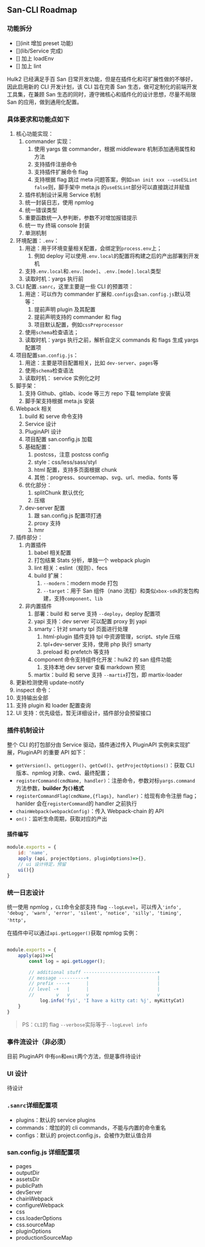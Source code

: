 ## San-CLI Roadmap

### 功能拆分

-   [](init 增加 preset 功能)
-   [](lib/Service 完成)
-   [] 加上 loadEnv
-   [] 加上 lint

Hulk2 已经满足手百 San 日常开发功能，但是在插件化和可扩展性做的不够好，因此启用新的 CLI 开发计划，该 CLI 旨在完善 San 生态，做可定制化的前端开发工具集，在兼顾 San 生态的同时，遵守微核心和插件化的设计思想，尽量不局限 San 的应用，做到通用化配置。

### 具体要求和功能点如下

1. 核心功能实现：
    1. commander 实现：
        1. 使用 yargs 做 commander，根据 middleware 机制添加通用属性和方法
        2. 支持插件注册命令
        3. 支持插件扩展命令 flag
        4. 支持根据 flag 跳过 meta 问题答案，例如`san init xxx --useESLint false`则，脚手架中 meta.js 的`useESLint`部分可以直接跳过并赋值
    2. 插件机制设计采用 Service 机制
    3. 统一封装日志，使用 npmlog
    4. 统一错误类型
    5. 重要函数统一入参判断，参数不对增加报错提示
    6. 统一 tty 终端 console 封装
    7. 单测机制
2. 环境配置：`.env`：
    1. 用途：用于环境变量相关配置，会绑定到`process.env`上；
        1. 例如 deploy 可以使用`.env.local`的配置将构建之后的产出部署到开发机
    2. 支持`.env.local`和`.env.[mode]`、`.env.[mode].local`类型
    3. 读取时机：yargs 执行前
3. CLI 配置`.sanrc`，这里主要是一些 CLI 的预置项：
    1. 用途：可以作为 commander 扩展和`.configs`会`san.config.js`默认项等：
        1. 提前声明 plugin 及其配置
        2. 提前声明支持的 commander 和 flag
        3. 项目默认配置，例如`cssPreprocessor`
    2. 使用`schema`检查语法；
    3. 读取时机：yargs 执行之前，解析自定义 commands 和 flags 生成 yargs 配置项
4. 项目配置`san.config.js`：
    1. 用途：主要是项目配置相关，比如 `dev-server`、`pages`等
    2. 使用`schema`检查语法
    3. 读取时机： service 实例化之时
5. 脚手架：
    1. 支持 Github、gitlab、icode 等三方 repo 下载 template 安装
    2. 脚手架支持根据 meta.js 安装
6. Webpack 相关
    1. build 和 serve 命令支持
    2. Service 设计
    3. PluginAPI 设计
    4. 项目配置 san.config.js 加载
    5. 基础配置：
        1. postcss，注意 postcss config
        2. style：css/less/sass/styl
        3. html 配置，支持多页面根据 chunk
        4. 其他：progress、sourcemap、svg、url、media、fonts 等
    6. 优化部分：
        1. splitChunk 默认优化
        2. 压缩
    7. dev-server 配置
        1. 跟 san.config.js 配置项打通
        2. proxy 支持
        3. hmr
7. 插件部分：
    1. 内置插件
        1. babel 相关配置
        2. 打包结果 Stats 分析，单独一个 webpack plugin
        3. lint 相关：eslint（规则）、fecs
        4. build 扩展：
            1. `--modern`：modern mode 打包
            2. `--target`：用于 San 组件（nano 流程）和类似`xbox-sdk`的发包构建，支持`component`、`lib`
    2. 非内置插件
        1. 部署：build 和 serve 支持 `--deploy`，deploy 配置项
        2. yapi 支持：dev server 可以配置 proxy 到 yapi
        3. smarty：针对 smarty tpl 页面进行处理
            1. html-plugin 插件支持 tpl 中资源管理，script、style 压缩
            2. tpl+dev-server 支持，使用 php 执行 smarty
            3. preload 和 prefetch 等支持
        4. component 命令支持组件化开发：hulk2 的 san 组件功能
            1. 支持本地 dev server 查看 markdown 预览
        5. martix：build 和 serve 支持 `--martix`打包，即 martix-loader
8. 更新检测使用 update-notify
9. inspect 命令：
10. 支持输出全部
11. 支持 plugin 和 loader 配置查询
12. UI 支持：优先级低，暂无详细设计，插件部分会预留接口

### 插件机制设计

整个 CLI 的打包部分由 Service 驱动，插件通过传入 PluginAPI 实例来实现扩展，PluginAPI 的重要 API 如下：

-   `getVersion()`、`getLogger()`、`getCwd()`、`getProjectOptions()`：获取 CLI 版本、npmlog 对象、cwd、最终配置；
-   `registerCommand(cmdName, handler)`：注册命令，参数对标`yargs.command`方法参数，**builder 为`{}`格式**
-   `registerCommandFlag(cmdName,{flags}, handler)`：给现有命令注册 flag；hanlder 会在`registerCommand`的 handler 之前执行
-   `chainWebpack(webpackConfig)`：传入 Webpack-chain 的 API
-   `on()`：监听生命周期，获取对应的产出

#### 插件编写

```js
module.exports = {
    id: 'name',
    apply (api, projectOptions, pluginOptions)=>{},
    // ui 设计待定，预留
    ui(){}
}
```

### 统一日志设计

统一使用 npmlog ，`CLI`命令全部支持 flag `--logLevel`，可以传入`'info', 'debug', 'warn', 'error', 'silent', 'notice', 'silly', 'timing', 'http'`，

在插件中可以通过`api.getLogger()`获取 npmlog 实例：

```js

module.exports = {
    apply(api)=>{
        const log = api.getLogger();

        // additional stuff ---------------------------+
        // message ----------+                         |
        // prefix ----+      |                         |
        // level -+   |      |                         |
        //        v   v      v                         v
            log.info('fyi', 'I have a kitty cat: %j', myKittyCat)
    }
}

```

> PS：`CLI`的 flag `--verbose`实际等于`--logLevel info`

### 事件流设计（非必须）

目前 PluginAPI 中有`on`和`emit`两个方法，但是事件待设计

### UI 设计

待设计

### `.sanrc`详细配置项

-   plugins：默认的 service plugins
-   commands：增加的的 cli commands，不能与内置的命令重名
-   configs：默认的 project.config.js，会被作为默认值合并

### san.config.js 详细配置项

-   pages
-   outputDir
-   assetsDir
-   publicPath
-   devServer
-   chainWebpack
-   configureWebpack
-   css
-   css.loaderOptions
-   css.sourceMap
-   pluginOptions
-   productionSourceMap
